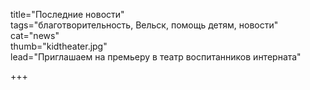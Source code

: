 title="Последние новости"  
tags="благотворительность, Вельск, помощь детям, новости"  
cat="news"  
thumb="kidtheater.jpg"  
lead="Приглашаем на премьеру в театр воспитанников интерната"  

+++
